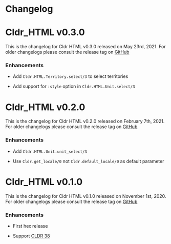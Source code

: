 # Changelog

# Cldr_HTML v0.3.0

This is the changelog for Cldr HTML v0.3.0 released on May 23rd, 2021.  For older changelogs please consult the release tag on [GitHub](https://github.com/elixir-cldr/cldr_html/tags)

### Enhancements

* Add `Cldr.HTML.Territory.select/3` to select territories

* Add support for `:style` option in `Cldr.HTML.Unit.select/3`

# Cldr_HTML v0.2.0

This is the changelog for Cldr HTML v0.2.0 released on February 7th, 2021.  For older changelogs please consult the release tag on [GitHub](https://github.com/elixir-cldr/cldr_html/tags)

### Enhancements

* Add `Cldr.HTML.Unit.unit_select/3`

* Use `Cldr.get_locale/0` not `Cldr.default_locale/0` as default parameter

# Cldr_HTML v0.1.0

This is the changelog for Cldr HTML v0.1.0 released on November 1st, 2020.  For older changelogs please consult the release tag on [GitHub](https://github.com/elixir-cldr/cldr_html/tags)

### Enhancements

* First hex release

* Support [CLDR 38](http://cldr.unicode.org/index/downloads/cldr-38)
